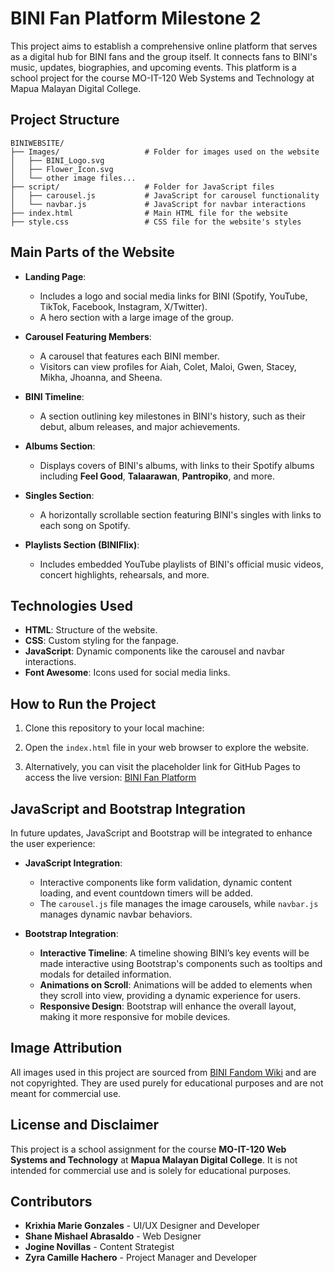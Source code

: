 # BINI Fan Platform Milestone 2

This project aims to establish a comprehensive online platform that serves as a digital hub for BINI fans and the group itself. It connects fans to BINI's music, updates, biographies, and upcoming events. This platform is a school project for the course MO-IT-120 Web Systems and Technology at Mapua Malayan Digital College.

## Project Structure

```
BINIWEBSITE/
├── Images/                   # Folder for images used on the website
│   ├── BINI_Logo.svg
│   ├── Flower_Icon.svg
│   └── other image files...
├── script/                   # Folder for JavaScript files
│   ├── carousel.js           # JavaScript for carousel functionality
│   └── navbar.js             # JavaScript for navbar interactions
├── index.html                # Main HTML file for the website
├── style.css                 # CSS file for the website's styles
```


## Main Parts of the Website

- **Landing Page**: 
  - Includes a logo and social media links for BINI (Spotify, YouTube, TikTok, Facebook, Instagram, X/Twitter).
  - A hero section with a large image of the group.

- **Carousel Featuring Members**:
  - A carousel that features each BINI member.
  - Visitors can view profiles for Aiah, Colet, Maloi, Gwen, Stacey, Mikha, Jhoanna, and Sheena.
  
- **BINI Timeline**:
  - A section outlining key milestones in BINI's history, such as their debut, album releases, and major achievements.

- **Albums Section**:
  - Displays covers of BINI's albums, with links to their Spotify albums including **Feel Good**, **Talaarawan**, **Pantropiko**, and more.

- **Singles Section**:
  - A horizontally scrollable section featuring BINI's singles with links to each song on Spotify.
  
- **Playlists Section (BINIFlix)**:
  - Includes embedded YouTube playlists of BINI's official music videos, concert highlights, rehearsals, and more.

## Technologies Used

- **HTML**: Structure of the website.
- **CSS**: Custom styling for the fanpage.
- **JavaScript**: Dynamic components like the carousel and navbar interactions.
- **Font Awesome**: Icons used for social media links.


## How to Run the Project

1. Clone this repository to your local machine:

2. Open the `index.html` file in your web browser to explore the website.

3. Alternatively, you can visit the placeholder link for GitHub Pages to access the live version:
   [BINI Fan Platform]([https://username.github.io/bini-fan-platform](https://user-shin.github.io/BINIwebsite/))

## JavaScript and Bootstrap Integration

In future updates, JavaScript and Bootstrap will be integrated to enhance the user experience:

- **JavaScript Integration**:
  - Interactive components like form validation, dynamic content loading, and event countdown timers will be added.
  - The `carousel.js` file manages the image carousels, while `navbar.js` manages dynamic navbar behaviors.
  
- **Bootstrap Integration**:
  - **Interactive Timeline**: A timeline showing BINI’s key events will be made interactive using Bootstrap's components such as tooltips and modals for detailed information.
  - **Animations on Scroll**: Animations will be added to elements when they scroll into view, providing a dynamic experience for users.
  - **Responsive Design**: Bootstrap will enhance the overall layout, making it more responsive for mobile devices.

## Image Attribution

All images used in this project are sourced from [BINI Fandom Wiki](https://bini.fandom.com/wiki/BINI) and are not copyrighted. They are used purely for educational purposes and are not meant for commercial use.

## License and Disclaimer

This project is a school assignment for the course **MO-IT-120 Web Systems and Technology** at **Mapua Malayan Digital College**. It is not intended for commercial use and is solely for educational purposes.

## Contributors

- **Krixhia Marie Gonzales** - UI/UX Designer and Developer
- **Shane Mishael Abrasaldo** - Web Designer
- **Jogine Novillas** - Content Strategist
- **Zyra Camille Hachero** - Project Manager and Developer


